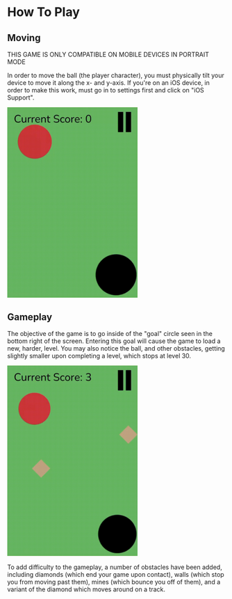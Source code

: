 # How To Play
## Moving

THIS GAME IS ONLY COMPATIBLE ON MOBILE DEVICES IN PORTRAIT MODE

In order to move the ball (the player character), you must physically tilt your device to move it along the x- and y-axis.
If you're on an iOS device, in order to make this work, must go in to settings first and click on "iOS Support".

<img src="/myPWA/public/gifs/moving.gif" width="300" height="437.6"/>

## Gameplay

The objective of the game is to go inside of the "goal" circle seen in the bottom right of the screen. Entering this goal will cause the game to load a new, harder, level. You may also notice the ball, and other obstacles, getting slightly smaller upon completing a level, which stops at level 30.

<img src="/myPWA/public/gifs/goal.gif" width="300" height="437.6"/>

To add difficulty to the gameplay, a number of obstacles have been added, including diamonds (which end your game upon contact), walls (which stop you from moving past them), mines (which bounce you off of them), and a variant of the diamond which moves around on a track.